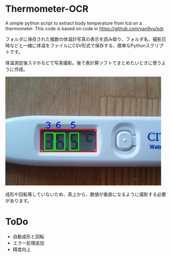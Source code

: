 # Thermometer-OCR
A simple python script to extract body temperature from lcd on a thermometer.
This code is based on code in https://github.com/yan9yu/sdr.


フォルダに保存された複数の体温計写真の表示を読み取り、フォルダ名、撮影日時などと一緒に体温をファイルにCSV形式で保存する、簡単なPythonスクリプトです。


体温測定後スマホなどで写真撮影。後で表計算ソフトでまとめたいときに使うように作成。

![検知結果](https://github.com/monoxit/Thermometer-OCR/blob/master/images/taionkei.jpg)

成形や回転等していないため、真上から、数値が垂直になるように撮影する必要があります。

# ToDo
* 自動成形と回転
* エラー処理追加
* 精度向上
